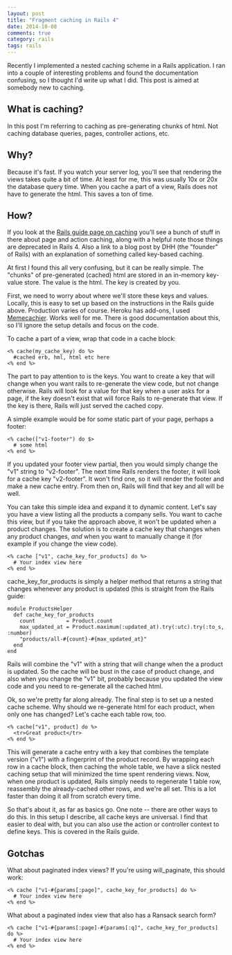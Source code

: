 ```yaml
---
layout: post
title: "Fragment caching in Rails 4"
date: 2014-10-08
comments: true
category: rails
tags: rails
---
```


Recently I implemented a nested caching scheme in a Rails application. I ran
into a couple of interesting problems and found the documentation confusing, so
I thought I'd write up what I did. This post is aimed at somebody new to 
caching. 

What is caching?
----------------
In this post I'm referring to caching as pre-generating chunks of html. Not 
caching database queries, pages, controller actions, etc. 

Why?
----
Because it's fast. If you watch your server log, you'll see that rendering the
views takes quite a bit of time. At least for me, this was usually 10x or 20x 
the database query time. When you cache a part of a view, Rails does not have to
generate the html. This saves a ton of time. 

How?
----
If you look at the 
[Rails guide page on caching](http://guides.rubyonrails.org/caching_with_rails.html)
you'll see a bunch of stuff in there about page and action caching, along with 
a helpful note those things are deprecated in Rails 4. Also a link to a blog 
post by DHH (the "founder" of Rails) with an explanation of something called
key-based caching. 

At first I found this all very confusing, but it can be really simple. The "chunks"
of pre-generated (cached) html are stored in an in-memory key-value store. The
value is the html. The key is created by you. 

First, we need to worry about where we'll store these keys and values. Locally,
this is easy to set up based on the instructions in the Rails guide above. 
Production varies of course. Heroku has add-ons, I used 
[Memecachier](https://www.memcachier.com/). Works well for me. There is good 
documentation about this, so I'll ignore the setup details and focus on the code.

To cache a part of a view, wrap that code in a cache block:
    
    <% cache(my_cache_key) do %>
      #cached erb, hml, html etc here
    <% end %>

The part to pay attention to is the keys. You want to create a key that will 
change when you want rails to re-generate the view code, but not change 
otherwise. Rails will look for a value for that key when a user asks for a page,
if the key doesn't exist that will force Rails to re-generate that view. If the
key is there, Rails will just served the cached copy. 

A simple example would be for some static part of your page, perhaps
a footer:

    <% cache(["v1-footer") do $>
      # some html 
    <% end %>

If you updated your footer view partial, then you would simply change the "v1"
string to "v2-footer". The next time Rails renders the 
footer, it will look for a cache key "v2-footer". It won't find one, so it will
render the footer and make a new cache entry. From then on, Rails will find that
key and all will be well. 

You can take this simple idea and expand it to dynamic content. Let's say you 
have a view listing all the products a company sells. You want to cache this
view, but if you take the approach above, it won't be updated when a product 
changes. The solution is to create a cache key that changes when any product
changes, *and* when you want to manually change it (for example if you change
the view code). 

    <% cache ["v1", cache_key_for_products] do %>
      # Your index view here
    <% end %>

cache_key_for_products is simply a helper method that returns a string that
changes whenever any product is updated (this is straight from the Rails guide:

    module ProductsHelper
      def cache_key_for_products
        count          = Product.count
        max_updated_at = Product.maximum(:updated_at).try(:utc).try(:to_s, :number)
        "products/all-#{count}-#{max_updated_at}"
      end
    end

Rails will combine the "v1" with a string that will change when the a product is
updated. So the cache will be bust in the case of product change, and also when
you change the "v1" bit, probably because you updated the view code and you need
to re-generate all the cached html. 

Ok, so we're pretty far along already. The final step is to set up a nested 
cache scheme. Why should we re-generate html for each product, when only one
has changed? Let's cache each table row, too. 

    <% cache["v1", product] do %>
      <tr>Great product</tr>
    <% end %>

This will generate a cache entry with a key that combines the template version
("v1") with a fingerprint of the product record. By wrapping each row in a cache
block, then caching the whole table, we have a slick nested caching setup that
will minimized the time spent rendering views. Now, when one product is updated,
Rails simply needs to regenerate 1 table row, reassembly the already-cached other
rows, and we're all set. This is a lot faster than doing it all from scratch
every time. 

So that's about it, as far as basics go. One note -- there are other ways to do 
this. In this setup I describe, all cache keys are universal. I find that easier
to deal with, but you can also use the action or controller context to define 
keys. This is covered in the Rails guide. 

Gotchas
-------

What about paginated index views? If you're using will_paginate, this should
work:

    <% cache ["v1-#{params[:page]", cache_key_for_products] do %>
      # Your index view here
    <% end %>

What about a paginated index view that also has a Ransack search form? 

    <% cache ["v1-#{params[:page]-#{params[:q]", cache_key_for_products] do %>
      # Your index view here
    <% end %>




